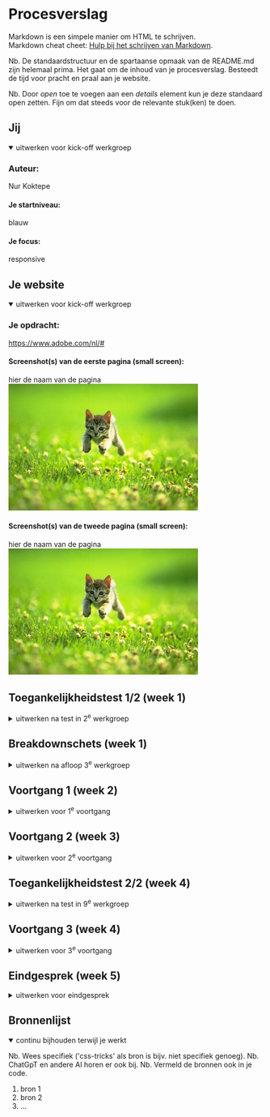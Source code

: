 # Procesverslag
Markdown is een simpele manier om HTML te schrijven.  
Markdown cheat cheet: [Hulp bij het schrijven van Markdown](https://github.com/adam-p/markdown-here/wiki/Markdown-Cheatsheet).

Nb. De standaardstructuur en de spartaanse opmaak van de README.md zijn helemaal prima. Het gaat om de inhoud van je procesverslag. Besteedt de tijd voor pracht en praal aan je website.

Nb. Door *open* toe te voegen aan een *details* element kun je deze standaard open zetten. Fijn om dat steeds voor de relevante stuk(ken) te doen.





## Jij

<details open>
  <summary>uitwerken voor kick-off werkgroep</summary>

  ### Auteur:
  Nur Koktepe

  #### Je startniveau:
  blauw

  #### Je focus:
  responsive
 
</details>





## Je website

<details open>
  <summary>uitwerken voor kick-off werkgroep</summary>

  ### Je opdracht:
  https://www.adobe.com/nl/#

  #### Screenshot(s) van de eerste pagina (small screen): 
  hier de naam van de pagina  
  <img src="readme-images/dummy-plaatje.jpg" width="375px" alt="omschrijving van de pagina">

  #### Screenshot(s) van de tweede pagina (small screen):
  hier de naam van de pagina  
  <img src="readme-images/dummy-plaatje.jpg" width="375px" alt="omschrijving van de pagina">
 
</details>



## Toegankelijkheidstest 1/2 (week 1)

<details>
  <summary>uitwerken na test in 2<sup>e</sup> werkgroep</summary>

  ### Bevindingen
  Lijst met je bevindingen die in de test naar voren kwamen:

</details>



## Breakdownschets (week 1)

<details>
  <summary>uitwerken na afloop 3<sup>e</sup> werkgroep</summary>

  ### de hele pagina: 
  <img src="readme-images/dummy-plaatje.jpg" width="375px" alt="breakdown van de hele pagina">

  ### dynamisch deel (bijv menu): 
  <img src="readme-images/dummy-plaatje.jpg" width="375px" alt="breakdown van een dynamisch deel">

  ### wellicht nog een dynamisch deel (bijv filter): 
  <img src="readme-images/dummy-plaatje.jpg" width="375px" alt="breakdown van nog een dynamisch deel">

</details>





## Voortgang 1 (week 2)

<details>
  <summary>uitwerken voor 1<sup>e</sup> voortgang</summary>

  ### Stand van zaken
  hier dit ging goed & dit was lastig (neem ook screenshots op van delen van je website en code)


  ### Agenda voor meeting
  samen met je groepje opstellen

  | student 1      | student 2          | student 3    | student 4        |
  | ---            | ---                | ---          | ---              |
  | dit bespreken  | en dit             | en ik dit    | en dan ik dat    |
  | en dat ook nog | dit als er tijd is | nog een punt | dit wil ik zeker |
  | ...            | ...                | ...          | ...              |


  ### Verslag van meeting
  hier na afloop snel de uitkomsten van de meeting vastleggen

  - punt 1
  - punt 2
  - nog een punt
  - ...

</details>





## Voortgang 2 (week 3)

<details>
  <summary>uitwerken voor 2<sup>e</sup> voortgang</summary>

  ### Stand van zaken
  hier dit ging goed & dit was lastig (neem ook screenshots op van delen van je website en code)


  ### Agenda voor meeting
  samen met je groepje opstellen

  | student 1      | student 2          | student 3    | student 4        |
  | ---            | ---                | ---          | ---              |
  | dit bespreken  | en dit             | en ik dit    | en dan ik dat    |
  | en dat ook nog | dit als er tijd is | nog een punt | dit wil ik zeker |
  | ...            | ...                | ...          | ...              |


  ### Verslag van meeting
  hier na afloop snel de uitkomsten van de meeting vastleggen

  - punt 1
  - punt 2
  - nog een punt
- ...

</details>





## Toegankelijkheidstest 2/2 (week 4)

<details>
  <summary>uitwerken na test in 9<sup>e</sup> werkgroep</summary>

  ### Bevindingen
  Lijst met je bevindingen die in de test naar voren kwamen (geef ook aan wat er verbeterd is):

</details>





## Voortgang 3 (week 4)

<details>
  <summary>uitwerken voor 3<sup>e</sup> voortgang</summary>

  ### Stand van zaken
  hier dit ging goed & dit was lastig (neem ook screenshots op van delen van je website en code)


  ### Agenda voor meeting
  samen met je groepje opstellen

  | student 1      | student 2          | student 3    | student 4        |
  | ---            | ---                | ---          | ---              |
  | dit bespreken  | en dit             | en ik dit    | en dan ik dat    |
  | en dat ook nog | dit als er tijd is | nog een punt | dit wil ik zeker |
  | ...            | ...                | ...          | ...              |


  ### Verslag van meeting
  hier na afloop snel de uitkomsten van de meeting vastleggen

  - punt 1
  - punt 2
  - nog een punt
  - ...

</details>





## Eindgesprek (week 5)

<details>
  <summary>uitwerken voor eindgesprek</summary>

  ### Je uitkomst - karakteristiek screenshots:
  <img src="readme-images/dummy-plaatje.jpg" width="375px" alt="uitomst opdracht 1">


  ### Dit ging goed/Heb ik geleerd: 
  Korte omschrijving met plaatjes

  <img src="readme-images/dummy-plaatje.jpg" width="375px" alt="top">


  ### Dit was lastig/Is niet gelukt:
  Korte omschrijving met plaatjes

  <img src="readme-images/dummy-plaatje.jpg" width="375px" alt="bummer">
</details>





## Bronnenlijst

<details open>
  <summary>continu bijhouden terwijl je werkt</summary>

  Nb. Wees specifiek ('css-tricks' als bron is bijv. niet specifiek genoeg). 
  Nb. ChatGpT en andere AI horen er ook bij.
  Nb. Vermeld de bronnen ook in je code.

  1. bron 1
  2. bron 2
  3. ...

</details>

